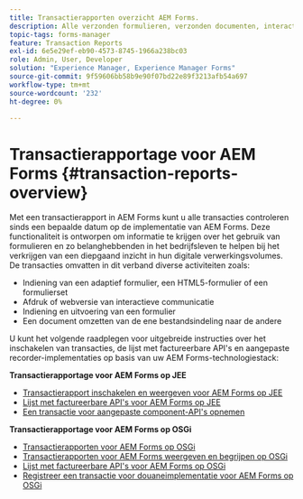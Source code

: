 ```yaml
---
title: Transactierapporten overzicht AEM Forms.
description: Alle verzonden formulieren, verzonden documenten, interactieve communicatie, documenten die naar een andere indeling zijn geconverteerd, enzovoort, tellen.
topic-tags: forms-manager
feature: Transaction Reports
exl-id: 6e5e29ef-eb90-4573-8745-1966a238bc03
role: Admin, User, Developer
solution: "Experience Manager, Experience Manager Forms"
source-git-commit: 9f59606bb58b9e90f07bd22e89f3213afb54a697
workflow-type: tm+mt
source-wordcount: '232'
ht-degree: 0%

---
```


# Transactierapportage voor AEM Forms {#transaction-reports-overview}

Met een transactierapport in AEM Forms kunt u alle transacties controleren sinds een bepaalde datum op de implementatie van AEM Forms. Deze functionaliteit is ontworpen om informatie te krijgen over het gebruik van formulieren en zo belanghebbenden in het bedrijfsleven te helpen bij het verkrijgen van een diepgaand inzicht in hun digitale verwerkingsvolumes. De transacties omvatten in dit verband diverse activiteiten zoals:

* Indiening van een adaptief formulier, een HTML5-formulier of een formulierset
* Afdruk of webversie van interactieve communicatie
* Indiening en uitvoering van een formulier
* Een document omzetten van de ene bestandsindeling naar de andere

U kunt het volgende raadplegen voor uitgebreide instructies over het inschakelen van transacties, de lijst met factureerbare API&#39;s en aangepaste recorder-implementaties op basis van uw AEM Forms-technologiestack:

**Transactierapportage voor AEM Forms op JEE**

* [Transactierapport inschakelen en weergeven voor AEM Forms op JEE](/help/forms/using/transaction-report-overview-jee.md)
* [Lijst met factureerbare API&#39;s voor AEM Forms op JEE](/help/forms/using/transaction-reports-billable-apis-jee.md)
* [Een transactie voor aangepaste component-API&#39;s opnemen](/help/forms/using/record-transaction-custom-component-jee.md)

**Transactierapportage voor AEM Forms op OSGi**

* [Transactierapporten voor AEM Forms op OSGi](/help/forms/using/transaction-reports-overview.md)
* [Transactierapporten voor AEM Forms weergeven en begrijpen op OSGi](/help/forms/using/viewing-and-understanding-transaction-reports.md)
* [Lijst met factureerbare API&#39;s voor AEM Forms op OSGi](/help/forms/using/transaction-reports-billable-apis.md)
* [Registreer een transactie voor douaneimplementatie voor AEM Forms op OSGi](/help/forms/using/record-transaction-custom-implementation.md)
